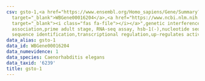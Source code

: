 ```yaml
---
csv: gsto-1,<a href="https://www.ensembl.org/Homo_sapiens/Gene/Summary?db=core;g=WBGene00016204"
  target="_blank">WBGene00016204</a>,<a href="https://www.ncbi.nlm.nih.gov/pubmed/30894454"
  target="_blank"><i class="fas fa-file"></i></a>",genetic interference,functional
  association,prime adult stage, RNA-seq assay, hsb-1(-),nucleotide sequence identification,nucleotide
  sequence identification,transcriptional regulation,up-regulates activity
data_alias: gsto-1
data_id: WBGene00016204
data_numevidence: 1
data_species: Caenorhabditis elegans
data_taxid: '6239'
title: gsto-1
---
```

